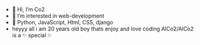- 👋 Hi, I’m Co2
- 👀 I’m interested in web-development
- 🌱 Python, JavaScript, Html, CSS, django
- heyyy all
i am 20 years old boy thats enjoy and love coding
AlCo2/AlCo2 is a ✨ special ✨
